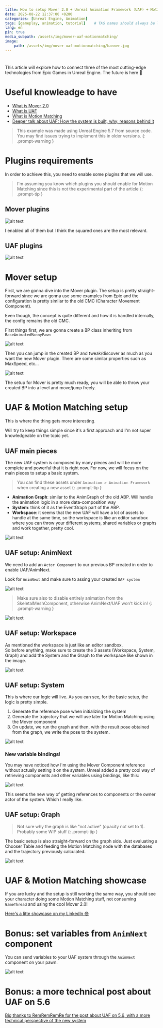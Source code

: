 ```yaml
---
title: How to setup Mover 2.0 + Unreal Animation Framework (UAF) + Motion Matching in 5.7
date: 2025-08-22 12:37:00 +0200
categories: [Unreal Engine, Animation]
tags: [gameplay, animation, tutorial]    # TAG names should always be lowercase
lang: en
pin: true
media_subpath: /assets/img/mover-uaf-motionmatching/
image:
    path: /assets/img/mover-uaf-motionmatching/banner.jpg
---
```


#

This article will explore how to connect three of the most cutting-edge technologies from Epic Games in Unreal Engine. The future is here 🚀

# Useful knowleadge to have
- [What is Mover 2.0](https://unrealstack.com/what-is-ue5-character-mover-2-0/)
- [What is UAF](https://dev.epicgames.com/community/learning/knowledge-base/nWWx/unreal-engine-unreal-animation-framework-uaf-faq)
- [What is Motion Matching](https://dev.epicgames.com/documentation/en-us/unreal-engine/motion-matching-in-unreal-engine)
- [Deeper talk about UAF: How the system is built, why, reasons behind it](https://www.youtube.com/watch?v=0X6amtHcrUE&t=1190s)

> This example was made using Unreal Engine 5.7 from source code. You may find issues trying to implement this in older versions.
{: .prompt-warning }

# Plugins requirements

In order to achieve this, you need to enable some plugins that we will use.

> I'm assuming you know which plugins you should enable for Motion Matching since this is not the experimental part of the article
{: .prompt-tip }

## Mover plugins

![alt text](mover-plugins.png)

I enabled all of them but I think the squared ones are the most relevant.

## UAF plugins

![alt text](uaf-plugins.png)

# Mover setup

First, we are gonna dive into the Mover plugin. The setup is pretty straight-forward since we are gonna use some examples from Epic and the configuration is pretty similar to the old CMC (Character Movement Component).

Even though, the concept is quite different and how it is handled internally, the config remains the old CMC.

First things first, we are gonna create a BP class inheriting from `BaseAnimatedMannyPawn`  

![alt text](bp-create.png)

Then you can jump in the created BP and tweak/discover as much as you want the new Mover plugin. There are some similar properties such as MaxSpeed, etc...

![alt text](mover-vars.png)

The setup for Mover is pretty much ready, you will be able to throw your created BP into a level and move/jump freely.

# UAF & Motion Matching setup

This is where the thing gets more interesting.

Will try to keep things simple since it's a first approach and I'm not super knowledgeable on the topic yet.

## UAF main pieces

The new UAF system is composed by many pieces and will be more complete and powerful that it is right now. For now, we will focus on the main pieces to setup a basic system.

> You can find these assets under `Animation > Animation Framework` when creating a new asset
{: .prompt-tip }

* **Animation Graph**: similar to the AnimGraph of the old ABP. Will handle the animation logic in a more data-composition way
* **System**: think of it as the EventGraph part of the ABP. 
* **Workspace**: it seems that the new UAF will have a lot of assets to handle at the same time, so the workspace is like an editor sandbox where you can throw your different systems, shared variables or graphs and work together, pretty cool.   

![alt text](pieces.png)


## UAF setup: AnimNext

We need to add an `Actor Component` to our previous BP created in order to enable UAF/AnimNext.

Look for `AnimNext` and make sure to assing your created `UAF system`

![alt text](animnext.png)

> Make sure also to disable entirely animation from the SkeletalMeshComponent, otherwise AnimNext/UAF won't kick in!
{: .prompt-warning }

![alt text](disable.png)

## UAF setup: Workspace

As mentioned the workspace is just like an editor sandbox.  
So before anything, make sure to create the 3 assets (Workspace, System, Graph) and add the System and the Graph to the workspace like shown in the image.

![alt text](workspace.png)

## UAF setup: System

This is where our logic will live. As you can see, for the basic setup, the logic is pretty simple.  

1. Generate the reference pose when initializing the system
2. Generate the trajectory that we will use later for Motion Matching using the Mover component
3. On update, we run the graph and then, with the result pose obtained from the graph, we write the pose to the system.

![alt text](system.png)

### New variable bindings!

You may have noticed how I'm using the Mover Component reference without actually setting it on the system. Unreal added a pretty cool way of retrieving components and other variables using bindings, like this:

![alt text](bindings.png)

This seems the new way of getting references to components or the owner actor of the system. Which I really like.

## UAF setup: Graph

> Not sure why the graph is like "not active" (opacity not set to 1). Probably some WIP stuff
{: .prompt-tip }

The basic setup is also straight-forward on the graph side. Just evaluating a Chooser Table and feeding the Motion Matching node with the databases and the trajectory previously calculated. 

![alt text](graph.png)

# UAF & Motion Matching showcase

If you are lucky and the setup is still working the same way, you should see your character doing some Motion Matching stuff, not consuming `GameThread` and using the cool Mover 2.0!

[Here's a litte showcase on my LinkedIn 😎](https://www.linkedin.com/posts/farravid_uaf-mover-motionmatching-activity-7363892094509211649-krtB?utm_source=share&utm_medium=member_desktop&rcm=ACoAACwyukMBzcsuU4n2ZFaWBDgbHdI9pxZsg_E)

# Bonus: set variables from `AnimNext` component

You can send variables to your UAF system through the `AnimNext` component on your pawn.

![alt text](set-variables.png)

# Bonus: a more technical post about UAF on 5.6
[Big thanks to RemRemRemRe for the post about UAF on 5.6, with a more technical perspective of the new system](https://remremremre.github.io/posts/My-understanding-of-Unreal-Animation-Framework-in-5.6/)
